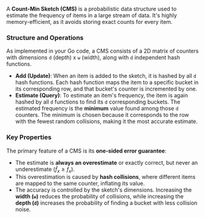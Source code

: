 A **Count-Min Sketch (CMS)** is a probabilistic data structure used to estimate the frequency of items in a large stream of data. It's highly memory-efficient, as it avoids storing exact counts for every item.

### Structure and Operations

As implemented in your Go code, a CMS consists of a 2D matrix of counters with dimensions `d` (depth) x `w` (width), along with `d` independent hash functions.

* **Add (Update)**: When an item is added to the sketch, it is hashed by all `d` hash functions. Each hash function maps the item to a specific bucket in its corresponding row, and that bucket's counter is incremented by one.
* **Estimate (Query)**: To estimate an item's frequency, the item is again hashed by all `d` functions to find its `d` corresponding buckets. The estimated frequency is the **minimum** value found among those `d` counters. The minimum is chosen because it corresponds to the row with the fewest random collisions, making it the most accurate estimate.

### Key Properties

The primary feature of a CMS is its **one-sided error guarantee**:
* The estimate is **always an overestimate** or exactly correct, but never an underestimate ($\hat{f}_x \ge f_x$).
* This overestimation is caused by **hash collisions**, where different items are mapped to the same counter, inflating its value.
* The accuracy is controlled by the sketch's dimensions. Increasing the **width (`w`)** reduces the probability of collisions, while increasing the **depth (`d`)** increases the probability of finding a bucket with less collision noise.
